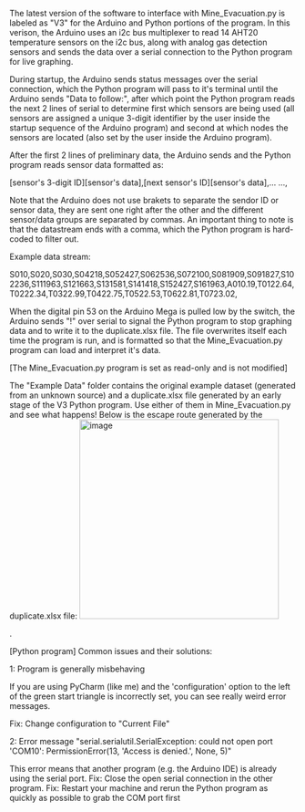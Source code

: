 The latest version of the software to interface with Mine_Evacuation.py is labeled as "V3" for the Arduino and Python portions of the program.
In this verison, the Arduino uses an i2c bus multiplexer to read 14 AHT20 temperature sensors on the i2c bus, along with analog gas detection sensors
and sends the data over a serial connection to the Python program for live graphing.


During startup, the Arduino sends status messages over the serial connection, which the Python program will pass to it's terminal until the Arduino sends
"Data to follow:", after which point the Python program reads the next 2 lines of serial to determine first which sensors are being used (all sensors are
assigned a unique 3-digit identifier by the user inside the startup sequence of the Arduino program) and second at which nodes the sensors are located (also
set by the user inside the Arduino program).


After the first 2 lines of preliminary data, the Arduino sends and the Python program reads sensor data formatted as:


[sensor's 3-digit ID][sensor's data],[next sensor's ID][sensor's data],...   ...,


Note that the Arduino does not use brakets to separate the sendor ID or sensor data, they are sent one right after the other and the different sensor/data groups
are separated by commas. An important thing to note is that the datastream ends with a comma, which the Python program is hard-coded to filter out.


Example data stream:


S010,S020,S030,S04218,S052427,S062536,S072100,S081909,S091827,S102236,S111963,S121663,S131581,S141418,S152427,S161963,A010.19,T0122.64,T0222.34,T0322.99,T0422.75,T0522.53,T0622.81,T0723.02,



When the digital pin 53 on the Arduino Mega is pulled low by the switch, the Arduino sends "!" over serial to signal the Python program to stop graphing data
and to write it to the duplicate.xlsx file. The file overwrites itself each time the program is run, and is formatted so that the Mine_Evacuation.py program
can load and interpret it's data.

[The Mine_Evacuation.py program is set as read-only and is not modified]


The "Example Data" folder contains the original example dataset (generated from an unknown source) and a duplicate.xlsx file generated by an early stage of the V3
Python program. Use either of them in Mine_Evacuation.py and see what happens! Below is the escape route generated by the duplicate.xlsx file:
<img width="350" alt="image" src="https://github.com/sgoodyear/Arduino-Python_sensor_datalink/assets/96261962/552dea31-c146-4be5-a775-4a0d6e3506c5">


.


[Python program] Common issues and their solutions:


1: Program is generally misbehaving

If you are using PyCharm (like me) and the 'configuration' option to the left of the green start triangle is incorrectly set,
you can see really weird error messages.

Fix: Change configuration to "Current File"


2: Error message "serial.serialutil.SerialException: could not open port 'COM10': PermissionError(13, 'Access is denied.', None, 5)"

This error means that another program (e.g. the Arduino IDE) is already using the serial port.
Fix: Close the open serial connection in the other program.
Fix: Restart your machine and rerun the Python program as quickly as possible to grab the COM port first
